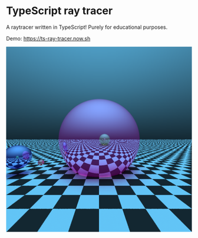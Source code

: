 # TypeScript ray tracer

A raytracer written in TypeScript! Purely for educational purposes.

Demo: https://ts-ray-tracer.now.sh

![img](./trace.png)

